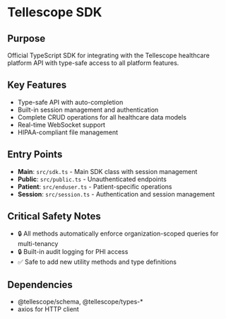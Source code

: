 # Tellescope SDK

## Purpose
Official TypeScript SDK for integrating with the Tellescope healthcare platform API with type-safe access to all platform features.

## Key Features
- Type-safe API with auto-completion
- Built-in session management and authentication
- Complete CRUD operations for all healthcare data models
- Real-time WebSocket support
- HIPAA-compliant file management

## Entry Points
- **Main**: `src/sdk.ts` - Main SDK class with session management
- **Public**: `src/public.ts` - Unauthenticated endpoints
- **Patient**: `src/enduser.ts` - Patient-specific operations
- **Session**: `src/session.ts` - Authentication and session management

## Critical Safety Notes
- 🔒 All methods automatically enforce organization-scoped queries for multi-tenancy
- 🔒 Built-in audit logging for PHI access
- ✅ Safe to add new utility methods and type definitions

## Dependencies
- @tellescope/schema, @tellescope/types-*
- axios for HTTP client
